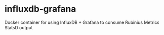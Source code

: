 influxdb-grafana
================

Docker container for using InfluxDB + Grafana to consume Rubinius Metrics StatsD output

